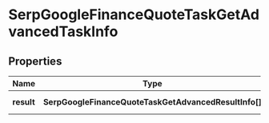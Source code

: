 # SerpGoogleFinanceQuoteTaskGetAdvancedTaskInfo

## Properties

| Name | Type | Description | Notes |
|------------ | ------------- | ------------- | -------------|
**result** | **SerpGoogleFinanceQuoteTaskGetAdvancedResultInfo[]** | array of results |[optional]|